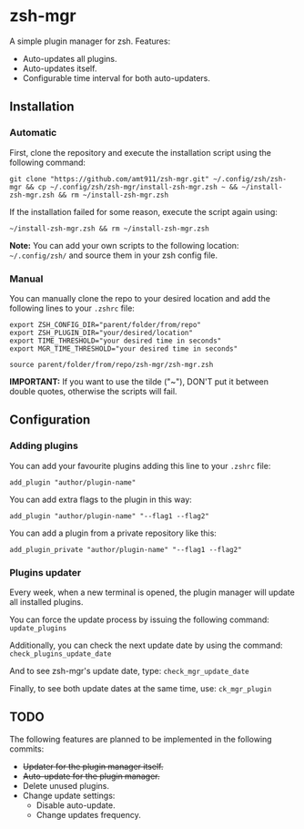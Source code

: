 # zsh-mgr

A simple plugin manager for zsh. Features:

- Auto-updates all plugins.
- Auto-updates itself.
- Configurable time interval for both auto-updaters.

## Installation

### Automatic

First, clone the repository and execute the installation script using the following command:

```console
git clone "https://github.com/amt911/zsh-mgr.git" ~/.config/zsh/zsh-mgr && cp ~/.config/zsh/zsh-mgr/install-zsh-mgr.zsh ~ && ~/install-zsh-mgr.zsh && rm ~/install-zsh-mgr.zsh
```

If the installation failed for some reason, execute the script again using:

```console
~/install-zsh-mgr.zsh && rm ~/install-zsh-mgr.zsh
```

**Note:** You can add your own scripts to the following location: ```~/.config/zsh/``` and source them in your zsh config file.

### Manual

You can manually clone the repo to your desired location and add the following lines to your ```.zshrc``` file:

```console
export ZSH_CONFIG_DIR="parent/folder/from/repo"
export ZSH_PLUGIN_DIR="your/desired/location"
export TIME_THRESHOLD="your desired time in seconds"
export MGR_TIME_THRESHOLD="your desired time in seconds"

source parent/folder/from/repo/zsh-mgr/zsh-mgr.zsh
```

**IMPORTANT:** If you want to use the tilde ("~"), DON'T put it between double quotes, otherwise the scripts will fail.

## Configuration

### Adding plugins

You can add your favourite plugins adding this line to your ```.zshrc``` file:

```console
add_plugin "author/plugin-name"
```

You can add extra flags to the plugin in this way:

```console
add_plugin "author/plugin-name" "--flag1 --flag2"
```

You can add a plugin from a private repository like this:

```console
add_plugin_private "author/plugin-name" "--flag1 --flag2"
```

### Plugins updater

Every week, when a new terminal is opened, the plugin manager will update all installed plugins.

You can force the update process by issuing the following command: ```update_plugins```

Additionally, you can check the next update date by using the command: ```check_plugins_update_date```

And to see zsh-mgr's update date, type: ```check_mgr_update_date```

Finally, to see both update dates at the same time, use: ```ck_mgr_plugin```

## TODO

The following features are planned to be implemented in the following commits:

- <del>Updater for the plugin manager itself.</del>
- <del>Auto-update for the plugin manager.</del>
- Delete unused plugins.
- Change update settings:
  - Disable auto-update.
  - Change updates frequency.

